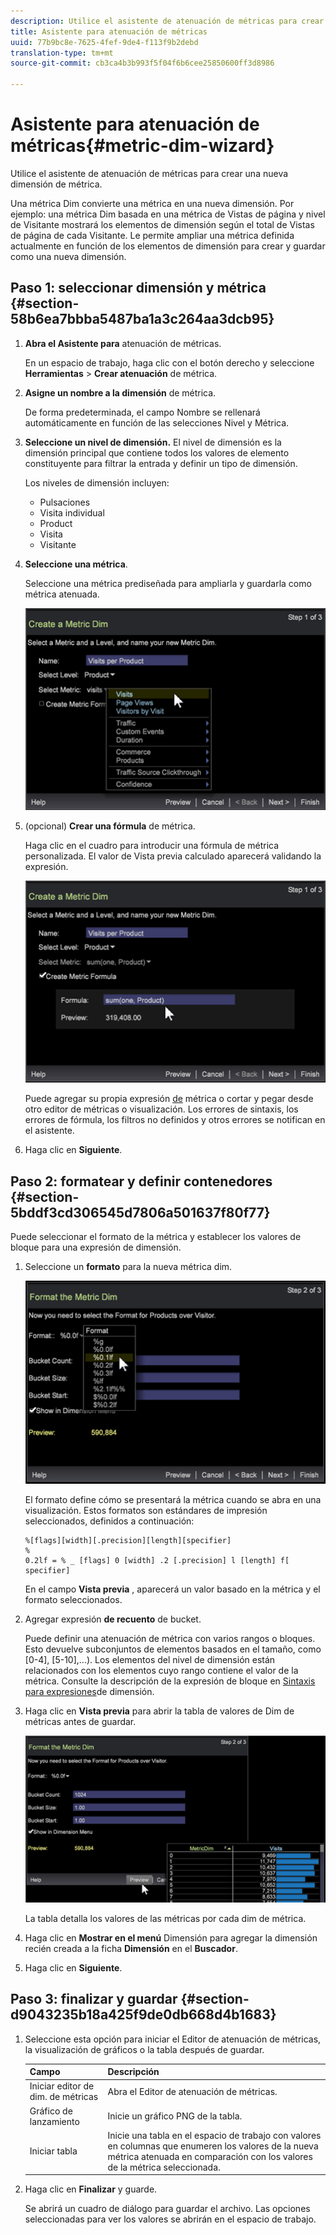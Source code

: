 ```yaml
---
description: Utilice el asistente de atenuación de métricas para crear una nueva dimensión de métrica.
title: Asistente para atenuación de métricas
uuid: 77b9bc8e-7625-4fef-9de4-f113f9b2debd
translation-type: tm+mt
source-git-commit: cb3ca4b3b993f5f04f6b6cee25850600ff3d8986

---
```



# Asistente para atenuación de métricas{#metric-dim-wizard}

Utilice el asistente de atenuación de métricas para crear una nueva dimensión de métrica.

Una métrica Dim convierte una métrica en una nueva dimensión. Por ejemplo: una métrica Dim basada en una métrica de Vistas de página y nivel de Visitante mostrará los elementos de dimensión según el total de Vistas de página de cada Visitante. Le permite ampliar una métrica definida actualmente en función de los elementos de dimensión para crear y guardar como una nueva dimensión.

## Paso 1: seleccionar dimensión y métrica {#section-58b6ea7bbba5487ba1a3c264aa3dcb95}

1. **Abra el Asistente para** atenuación de métricas.

   En un espacio de trabajo, haga clic con el botón derecho y seleccione **Herramientas** > **Crear atenuación** de métrica.

1. **Asigne un nombre a la dimensión** de métrica.

   De forma predeterminada, el campo Nombre se rellenará automáticamente en función de las selecciones Nivel y Métrica.

1. **Seleccione un nivel de dimensión.** El nivel de dimensión es la dimensión principal que contiene todos los valores de elemento constituyente para filtrar la entrada y definir un tipo de dimensión.

   Los niveles de dimensión incluyen:

   * Pulsaciones
   * Visita individual
   * Product
   * Visita
   * Visitante

1. **Seleccione una métrica**.

   Seleccione una métrica prediseñada para ampliarla y guardarla como métrica atenuada.

   ![](assets/6_4_workstation_metricdim_metric.png)

1. (opcional) **Crear una fórmula** de métrica.

   Haga clic en el cuadro para introducir una fórmula de métrica personalizada. El valor de Vista previa calculado aparecerá validando la expresión.

   ![](assets/6_4_workstation_metricdim_create_metric.png)

   Puede agregar su propia expresión [de](https://docs.adobe.com/content/help/en/data-workbench/using/client/qry-lang-syntx/c-syntx-mtrc-exp.html) métrica o cortar y pegar desde otro editor de métricas o visualización. Los errores de sintaxis, los errores de fórmula, los filtros no definidos y otros errores se notifican en el asistente.

1. Haga clic en **Siguiente**.

## Paso 2: formatear y definir contenedores {#section-5bddf3cd306545d7806a501637f80f77}

Puede seleccionar el formato de la métrica y establecer los valores de bloque para una expresión de dimensión.

1. Seleccione un **formato** para la nueva métrica dim.

   ![](assets/6_4_workstation_metricdim_format_metric.png)

   El formato define cómo se presentará la métrica cuando se abra en una visualización. Estos formatos son estándares [](http://www.cplusplus.com/reference/cstdio/printf/)de impresión seleccionados, definidos a continuación:

   ```
   %[flags][width][.precision][length][specifier]
   %
   0.2lf = % _ [flags] 0 [width] .2 [.precision] l [length] f[ specifier]
   ```

   En el campo **Vista previa** , aparecerá un valor basado en la métrica y el formato seleccionados.

1. Agregar expresión **de recuento** de bucket.

   Puede definir una atenuación de métrica con varios rangos o bloques. Esto devuelve subconjuntos de elementos basados en el tamaño, como [0-4], [5-10],...). Los elementos del nivel de dimensión están relacionados con los elementos cuyo rango contiene el valor de la métrica. Consulte la descripción de la expresión de bloque en [Sintaxis para expresiones](https://docs.adobe.com/content/help/en/data-workbench/using/client/qry-lang-syntx/c-syntx-dim-exp.html)de dimensión.

1. Haga clic en **Vista previa** para abrir la tabla de valores de Dim de métricas antes de guardar.

   ![](assets/6_4_workstation_metricdim_preview.png)

   La tabla detalla los valores de las métricas por cada dim de métrica.

1. Haga clic en **Mostrar en el menú** Dimensión para agregar la dimensión recién creada a la ficha **Dimensión** en el **Buscador**.
1. Haga clic en **Siguiente**.

## Paso 3: finalizar y guardar {#section-d9043235b18a425f9de0db668d4b1683}

1. Seleccione esta opción para iniciar el Editor de atenuación de métricas, la visualización de gráficos o la tabla después de guardar.

   | Campo | Descripción |
   |---|---|
   | Iniciar editor de dim. de métricas | Abra el Editor de atenuación de métricas. |
   | Gráfico de lanzamiento | Inicie un gráfico PNG de la tabla. |
   | Iniciar tabla | Inicie una tabla en el espacio de trabajo con valores en columnas que enumeren los valores de la nueva métrica atenuada en comparación con los valores de la métrica seleccionada. |

1. Haga clic en **Finalizar** y guarde.

   Se abrirá un cuadro de diálogo para guardar el archivo. Las opciones seleccionadas para ver los valores se abrirán en el espacio de trabajo.

